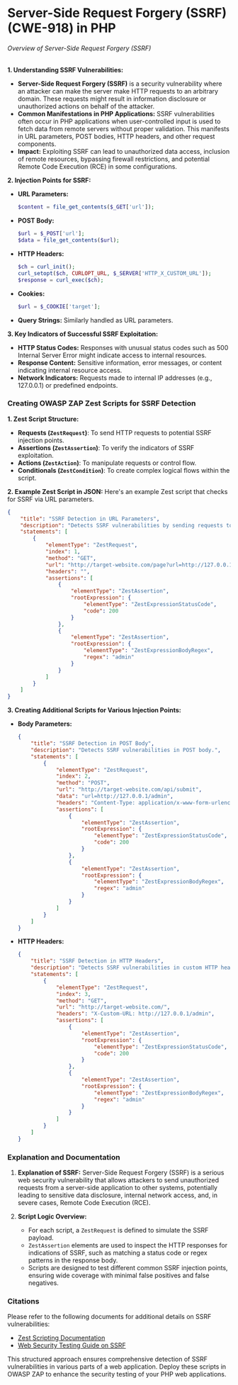 # Server-Side Request Forgery (SSRF) (CWE-918) in PHP

###### Overview of Server-Side Request Forgery (SSRF)

**1. Understanding SSRF Vulnerabilities:**
   - **Server-Side Request Forgery (SSRF)** is a security vulnerability where an attacker can make the server make HTTP requests to an arbitrary domain. These requests might result in information disclosure or unauthorized actions on behalf of the attacker.
   - **Common Manifestations in PHP Applications:** SSRF vulnerabilities often occur in PHP applications when user-controlled input is used to fetch data from remote servers without proper validation. This manifests in URL parameters, POST bodies, HTTP headers, and other request components.
   - **Impact:** Exploiting SSRF can lead to unauthorized data access, inclusion of remote resources, bypassing firewall restrictions, and potential Remote Code Execution (RCE) in some configurations.

**2. Injection Points for SSRF:**
   - **URL Parameters:**
     ```php
     $content = file_get_contents($_GET['url']);
     ```
   - **POST Body:**
     ```php
     $url = $_POST['url'];
     $data = file_get_contents($url);
     ```
   - **HTTP Headers:**
     ```php
     $ch = curl_init();
     curl_setopt($ch, CURLOPT_URL, $_SERVER['HTTP_X_CUSTOM_URL']);
     $response = curl_exec($ch);
     ```
   - **Cookies:**
     ```php
     $url = $_COOKIE['target'];
     ```
   - **Query Strings:**
     Similarly handled as URL parameters.

**3. Key Indicators of Successful SSRF Exploitation:**
   - **HTTP Status Codes:** Responses with unusual status codes such as 500 Internal Server Error might indicate access to internal resources.
   - **Response Content:** Sensitive information, error messages, or content indicating internal resource access.
   - **Network Indicators:** Requests made to internal IP addresses (e.g., 127.0.0.1) or predefined endpoints.

### Creating OWASP ZAP Zest Scripts for SSRF Detection

**1. Zest Script Structure:**
   - **Requests (`ZestRequest`)**: To send HTTP requests to potential SSRF injection points.
   - **Assertions (`ZestAssertion`)**: To verify the indicators of SSRF exploitation.
   - **Actions (`ZestAction`)**: To manipulate requests or control flow.
   - **Conditionals (`ZestCondition`)**: To create complex logical flows within the script.

**2. Example Zest Script in JSON:**
Here's an example Zest script that checks for SSRF via URL parameters.

```json
{
    "title": "SSRF Detection in URL Parameters",
    "description": "Detects SSRF vulnerabilities by sending requests to internal IPs and verifying responses.",
    "statements": [
        {
            "elementType": "ZestRequest",
            "index": 1,
            "method": "GET",
            "url": "http://target-website.com/page?url=http://127.0.0.1/admin",
            "headers": "",
            "assertions": [
                {
                    "elementType": "ZestAssertion",
                    "rootExpression": {
                        "elementType": "ZestExpressionStatusCode",
                        "code": 200
                    }
                },
                {
                    "elementType": "ZestAssertion",
                    "rootExpression": {
                        "elementType": "ZestExpressionBodyRegex",
                        "regex": "admin"
                    }
                }
            ]
        }
    ]
}
```

**3. Creating Additional Scripts for Various Injection Points:**

- **Body Parameters:**
  ```json
  {
      "title": "SSRF Detection in POST Body",
      "description": "Detects SSRF vulnerabilities in POST body.",
      "statements": [
          {
              "elementType": "ZestRequest",
              "index": 2,
              "method": "POST",
              "url": "http://target-website.com/api/submit",
              "data": "url=http://127.0.0.1/admin",
              "headers": "Content-Type: application/x-www-form-urlencoded",
              "assertions": [
                  {
                      "elementType": "ZestAssertion",
                      "rootExpression": {
                          "elementType": "ZestExpressionStatusCode",
                          "code": 200
                      }
                  },
                  {
                      "elementType": "ZestAssertion",
                      "rootExpression": {
                          "elementType": "ZestExpressionBodyRegex",
                          "regex": "admin"
                      }
                  }
              ]
          }
      ]
  }
  ```

- **HTTP Headers:**
  ```json
  {
      "title": "SSRF Detection in HTTP Headers",
      "description": "Detects SSRF vulnerabilities in custom HTTP headers.",
      "statements": [
          {
              "elementType": "ZestRequest",
              "index": 3,
              "method": "GET",
              "url": "http://target-website.com/",
              "headers": "X-Custom-URL: http://127.0.0.1/admin",
              "assertions": [
                  {
                      "elementType": "ZestAssertion",
                      "rootExpression": {
                          "elementType": "ZestExpressionStatusCode",
                          "code": 200
                      }
                  },
                  {
                      "elementType": "ZestAssertion",
                      "rootExpression": {
                          "elementType": "ZestExpressionBodyRegex",
                          "regex": "admin"
                      }
                  }
              ]
          }
      ]
  }
  ```

### Explanation and Documentation

1. **Explanation of SSRF:**
Server-Side Request Forgery (SSRF) is a serious web security vulnerability that allows attackers to send unauthorized requests from a server-side application to other systems, potentially leading to sensitive data disclosure, internal network access, and, in severe cases, Remote Code Execution (RCE).

2. **Script Logic Overview:**
   - For each script, a `ZestRequest` is defined to simulate the SSRF payload.
   - `ZestAssertion` elements are used to inspect the HTTP responses for indications of SSRF, such as matching a status code or regex patterns in the response body.
   - Scripts are designed to test different common SSRF injection points, ensuring wide coverage with minimal false positives and false negatives.

### Citations
Please refer to the following documents for additional details on SSRF vulnerabilities:
- [Zest Scripting Documentation](4)
- [Web Security Testing Guide on SSRF](8)

This structured approach ensures comprehensive detection of SSRF vulnerabilities in various parts of a web application. Deploy these scripts in OWASP ZAP to enhance the security testing of your PHP web applications.